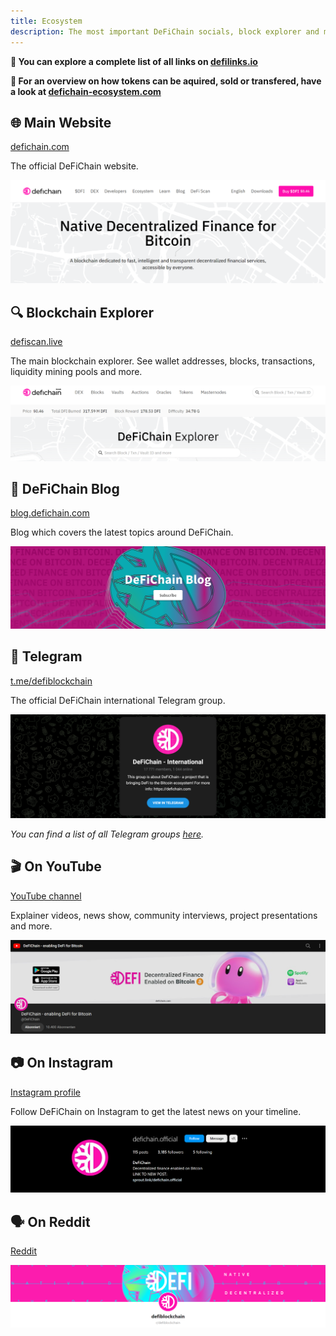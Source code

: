 ```yaml
---
title: Ecosystem
description: The most important DeFiChain socials, block explorer and more.
---
```


**🔗 You can explore a complete list of all links on [defilinks.io](https://defilinks.io/)**

**🧭 For an overview on how tokens can be aquired, sold or transfered, have a look at [defichain-ecosystem.com](https://defichain-ecosystem.com/)**

## 🌐 Main Website

[defichain.com](https://defichain.com/)

The official DeFiChain website.

![](./../media/ecosystem_website.png)

## 🔍 Blockchain Explorer

[defiscan.live](https://defiscan.live/)

The main blockchain explorer. See wallet addresses, blocks, transactions, liquidity mining pools and more.

![](./../media/ecosystem_scan.png)

## 📰 DeFiChain Blog

[blog.defichain.com](https://blog.defichain.com/)

Blog which covers the latest topics around DeFiChain.

![](./../media/ecosystem_blog.png)

## 💬 Telegram

[t.me/defiblockchain](https://t.me/defiblockchain)

The official DeFiChain international Telegram group.

![](./../media/ecosystem_telegram.png)

_You can find a list of all Telegram groups [here](./Links.md#telegram-channels)._

## 🎬 On YouTube

[YouTube channel](https://www.youtube.com/c/DeFiChain/)

Explainer videos, news show, community interviews, project presentations and more.

![](./../media/ecosystem_youtube.png)

## 📷 On Instagram

[Instagram profile](https://www.instagram.com/defichain.official/)

Follow DeFiChain on Instagram to get the latest news on your timeline.

![](./../media/ecosystem_instagram.png)

## 🗣️ On Reddit

[Reddit](https://reddit.com/r/defiblockchain/)

![](./../media/ecosystem_reddit.png)
